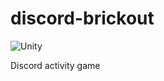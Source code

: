 # discord-brickout
![Unity](https://github.com/STak4/discord-brickout/actions/workflows/unitybuildtest.yaml/badge.svg)


Discord activity game

